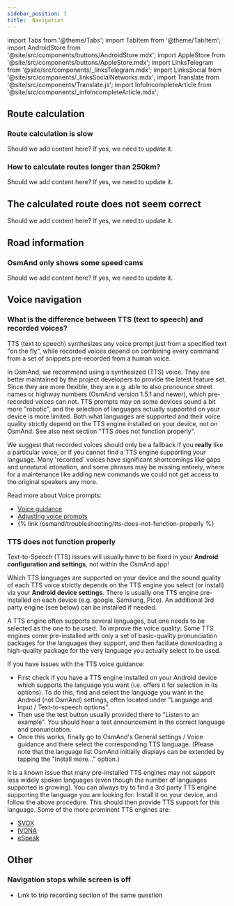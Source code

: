 ```yaml
---
sidebar_position: 3
title:  Navigation
---
```


import Tabs from '@theme/Tabs';
import TabItem from '@theme/TabItem';
import AndroidStore from '@site/src/components/buttons/AndroidStore.mdx';
import AppleStore from '@site/src/components/buttons/AppleStore.mdx';
import LinksTelegram from '@site/src/components/_linksTelegram.mdx';
import LinksSocial from '@site/src/components/_linksSocialNetworks.mdx';
import Translate from '@site/src/components/Translate.js';
import InfoIncompleteArticle from '@site/src/components/_infoIncompleteArticle.mdx';

<InfoIncompleteArticle/>

## Route calculation
### Route calculation is slow 
Should we add content here? If yes, we need to update it.

### How to calculate routes longer than 250km?
Should we add content here? If yes, we need to update it.


## The calculated route does not seem correct
Should we add content here? If yes, we need to update it.

## Road information
### OsmAnd only shows some speed cams
Should we add content here? If yes, we need to update it.

## Voice navigation
### What is the difference between TTS (text to speech) and recorded voices?

TTS (text to speech) synthesizes any voice prompt just from a specified text "on the fly", while recorded voices depend on combining every command from a set of snippets pre-recorded from a human voice.

In OsmAnd, we recommend using a synthesized (TTS) voice. They are better maintained by the project developers to provide the latest feature set. Since they are more flexible, they are e.g. able to also pronounce street names or highway numbers (OsmAnd version 1.5.1 and newer), which pre-recorded voices can not. TTS prompts may on some devices sound a bit more "robotic", and the selection of languages actually supported on your device is more limited. Both what languages are supported and their voice quality strictly depend on the TTS engine installed on your device, not on OsmAnd. See also next section "TTS does not function
properly".

We suggest that recorded voices should only be a fallback if you **really** like a particular voice, or if you cannot find a TTS engine supporting your language. Many 'recorded' voices have significant shortcomings like gaps and unnatural intonation, and some phrases may be missing entirely, where for a maintenance like adding new commands we could not get access to the original speakers any more.

Read more about Voice prompts:
- [Voice guidance](/docs/documentation/navigation/voice-navigation)
- [Adjusting voice prompts](/docs/documentation/navigation/voice-navigation)
- {% link /osmand/troubleshooting/tts-does-not-function-properly %}

### TTS does not function properly

Text-to-Speech (TTS) issues will usually have to be fixed in your **Android configuration and settings**, not within the OsmAnd app!

Which TTS languages are supported on your device and the sound quality of each TTS voice strictly depends on the TTS engine you select (or install) via your **Android device settings**. There is usually one TTS engine pre-installed on each device (e.g. google, Samsung, Pico). An additional 3rd party engine (see below) can be installed if needed.

A TTS engine often supports several languages, but one needs to be selected as the one to be used. To improve the voice quality: Some TTS engines come pre-installed with only a set of basic-quality pronunciation packages for the languages they support, and then faciliate downloading a high-quality package for the very language you actually select to be used.

If you have issues with the TTS voice guidance:

-   First check if you have a TTS engine installed on your Android device which supports the language you want (i.e. offers it for selection in its options). To do this, find and select the language you want in the Android (not OsmAnd) settings, often located under "Language and Input / Text-to-speech options".
-   Then use the test button usually provided there to "Listen to an example". You should hear a test announcement in the correct language and pronunciation.
-   Once this works, finally go to OsmAnd's General settings / Voice guidance and there select the corresponding TTS language.
	(Please note that the language list OsmAnd initially displays can be extended by tapping the "Install more..." option.)

It is a known issue that many pre-installed TTS engines may not support less widely spoken languages (even though the number of languages supported is growing). You can always try to find a 3rd party TTS engine
supporting the language you are looking for: Install it on your device, and follow the above procedure. This should then provide TTS support for this language. Some of the more prominent TTS engines are:

-   [SVOX](https://play.google.com/store/apps/details?id=com.svox.classic)
-   [IVONA](https://play.google.com/store/apps/developer?id=IVONA+Text-to-Speech)
-   [eSpeak](https://play.google.com/store/apps/details?id=com.googlecode.eyesfree.espeak)

## Other

### Navigation stops while screen is off

- Link to trip recording section of the same question
